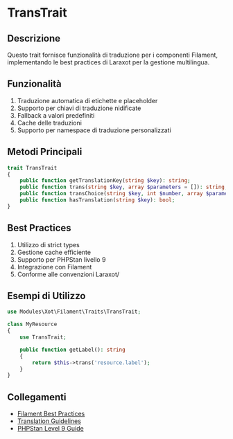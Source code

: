 # TransTrait

## Descrizione
Questo trait fornisce funzionalità di traduzione per i componenti Filament, implementando le best practices di Laraxot per la gestione multilingua.

## Funzionalità
1. Traduzione automatica di etichette e placeholder
2. Supporto per chiavi di traduzione nidificate
3. Fallback a valori predefiniti
4. Cache delle traduzioni
5. Supporto per namespace di traduzione personalizzati

## Metodi Principali
```php
trait TransTrait
{
    public function getTranslationKey(string $key): string;
    public function trans(string $key, array $parameters = []): string;
    public function transChoice(string $key, int $number, array $parameters = []): string;
    public function hasTranslation(string $key): bool;
}
```

## Best Practices
1. Utilizzo di strict types
2. Gestione cache efficiente
3. Supporto per PHPStan livello 9
4. Integrazione con Filament
5. Conforme alle convenzioni Laraxot/<nome progetto>

## Esempi di Utilizzo
```php
use Modules\Xot\Filament\Traits\TransTrait;

class MyResource
{
    use TransTrait;

    public function getLabel(): string
    {
        return $this->trans('resource.label');
    }
}
```

## Collegamenti
- [Filament Best Practices](../filament-best-practices.md)
- [Translation Guidelines](../TRANSLATIONS-BEST-PRACTICES.md)
- [PHPStan Level 9 Guide](../PHPSTAN-LEVEL9-GUIDE.md) 
